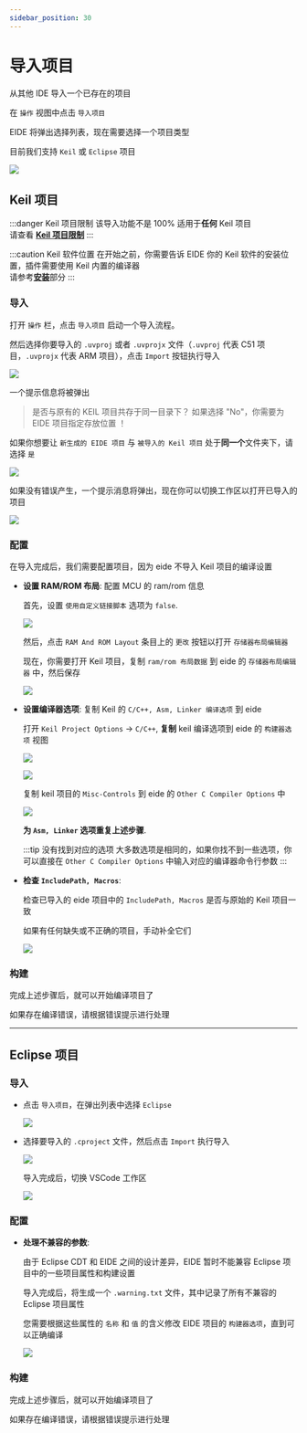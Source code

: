 ```yaml
---
sidebar_position: 30
---
```


# 导入项目

从其他 IDE 导入一个已存在的项目

在 `操作` 视图中点击 `导入项目`

EIDE 将弹出选择列表，现在需要选择一个项目类型

目前我们支持 `Keil` 或 `Eclipse` 项目

![](/img/imp_prj_sel.png)

## Keil 项目

:::danger Keil 项目限制
该导入功能不是 100% 适用于**任何** Keil 项目<br/>
请查看 [**Keil 项目限制**](../notice/keil_project_limit)
:::

:::caution Keil 软件位置
在开始之前，你需要告诉 EIDE 你的 Keil 软件的安装位置，插件需要使用 Keil 内置的编译器<br/>
请参考[**安装**](setup)部分
:::

### 导入

打开 `操作` 栏，点击 `导入项目` 启动一个导入流程。

然后选择你要导入的 `.uvproj` 或者 `.uvprojx` 文件（`.uvproj` 代表 C51 项目，`.uvprojx` 代表 ARM 项目），点击 `Import` 按钮执行导入

![](/img/imp_prj_sel_uvfile.png)

一个提示信息将被弹出

> 是否与原有的 KEIL 项目共存于同一目录下？ 如果选择 "No"，你需要为 EIDE 项目指定存放位置 ！

如果你想要让 `新生成的 EIDE 项目` 与 `被导入的 Keil 项目` 处于**同一个**文件夹下，请选择 `是`

![](/img/imp_prj_compate_hint.png)

如果没有错误产生，一个提示消息将弹出，现在你可以切换工作区以打开已导入的项目

![](/img/imp_prj_ok.png)

### 配置

在导入完成后，我们需要配置项目，因为 eide 不导入 Keil 项目的编译设置

- **设置 RAM/ROM 布局**: 配置 MCU 的 ram/rom 信息

  首先，设置 `使用自定义链接脚本` 选项为 `false`.

  ![](/img/imp_keil_mem_layout.png)
  
  然后，点击 `RAM And ROM Layout` 条目上的 `更改` 按钮以打开 `存储器布局编辑器`

  现在，你需要打开 Keil 项目，复制 `ram/rom 布局数据` 到 eide 的 `存储器布局编辑器` 中，然后保存

  ![](/img/imp_keil_mem_layout_2.png)

- **设置编译器选项**: 复制 Keil 的 `C/C++, Asm, Linker 编译选项` 到 eide

  打开 `Keil Project Options` -> `C/C++`, **复制** keil 编译选项到 eide 的 `构建器选项` 视图

  ![](/img/keil_mdk_cpp_opt.png)

  ![](/img/eide_builer_options.png)

  复制 keil 项目的 `Misc-Controls` 到 eide 的 `Other C Compiler Options` 中

  ![](/img/imp_prj_cpy_keil_opts.png)

  **为 `Asm, Linker` 选项重复上述步骤**.

  :::tip 没有找到对应的选项
  大多数选项是相同的，如果你找不到一些选项，你可以直接在 `Other C Compiler Options` 中输入对应的编译器命令行参数
  :::

- **检查 `IncludePath, Macros`**: 

  检查已导入的 eide 项目中的 `IncludePath, Macros` 是否与原始的 Keil 项目一致
  
  如果有任何缺失或不正确的项目，手动补全它们

  ![](/img/eide_prj_attr.png)

### 构建

完成上述步骤后，就可以开始编译项目了

如果存在编译错误，请根据错误提示进行处理

---

## Eclipse 项目

### 导入

- 点击 `导入项目`，在弹出列表中选择 `Eclipse`

  ![](https://discuss.em-ide.com/assets/files/2022-07-17/1658067425-796397-image.png)

- 选择要导入的 `.cproject` 文件，然后点击 `Import` 执行导入

  ![](https://discuss.em-ide.com/assets/files/2022-07-17/1658065407-902585-image.png)

  导入完成后，切换 VSCode 工作区

  ![](https://discuss.em-ide.com/assets/files/2022-07-17/1658065572-456315-image.png)

### 配置 

- **处理不兼容的参数**:

  由于 Eclipse CDT 和 EIDE 之间的设计差异，EIDE 暂时不能兼容 Eclipse 项目中的一些项目属性和构建设置
  
  导入完成后，将生成一个 `.warning.txt` 文件，其中记录了所有不兼容的 Eclipse 项目属性
  
  您需要根据这些属性的 `名称` 和 `值` 的含义修改 EIDE 项目的 `构建器选项`，直到可以正确编译

  ![](https://discuss.em-ide.com/assets/files/2022-07-17/1658065778-746145-image.png)

### 构建

完成上述步骤后，就可以开始编译项目了

如果存在编译错误，请根据错误提示进行处理
